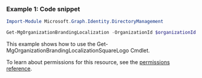 ### Example 1: Code snippet

```powershellImport-Module Microsoft.Graph.Identity.DirectoryManagement

Get-MgOrganizationBrandingLocalization -OrganizationId $organizationId
```
This example shows how to use the Get-MgOrganizationBrandingLocalizationSquareLogo Cmdlet.
To learn about permissions for this resource, see the [permissions reference](/graph/permissions-reference).

